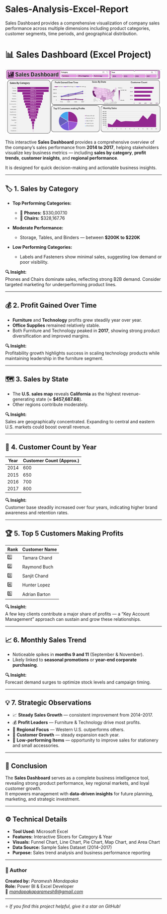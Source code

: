 # Sales-Analysis-Excel-Report
Sales Dashboard provides a comprehensive visualization of company sales performance across multiple dimensions including product categories, customer segments, time periods, and geographical distribution.

# 📊 Sales Dashboard (Excel Project)

![Sales Dashboard](./Sales%20Dashboard%20By%20Excel.PNG)


This interactive **Sales Dashboard** provides a comprehensive overview of the company’s sales performance from **2014 to 2017**, helping stakeholders visualize key business metrics — including **sales by category**, **profit trends**, **customer insights**, and **regional performance**.  

It is designed for quick decision-making and actionable business insights.

---

## 🏷️ 1. Sales by Category

- **Top Performing Categories:**
  - 📱 **Phones:** $330,007.10  
  - 💺 **Chairs:** $328,167.76  

- **Moderate Performance:**
  - Storage, Tables, and Binders — between **$200K to $220K**  

- **Low Performing Categories:**
  - Labels and Fasteners show minimal sales, suggesting low demand or poor visibility.

**🔍 Insight:**  
Phones and Chairs dominate sales, reflecting strong B2B demand. Consider targeted marketing for underperforming product lines.

---

## 💰 2. Profit Gained Over Time

- **Furniture** and **Technology** profits grew steadily year over year.  
- **Office Supplies** remained relatively stable.  
- Both Furniture and Technology peaked in **2017**, showing strong product diversification and improved margins.

**🔍 Insight:**  
Profitability growth highlights success in scaling technology products while maintaining leadership in the furniture segment.

---

## 🗺️ 3. Sales by State

- The **U.S. sales map** reveals **California** as the highest revenue-generating state (≈ **$457,687.68**).  
- Other regions contribute moderately.

**🔍 Insight:**  
Sales are geographically concentrated. Expanding to central and eastern U.S. markets could boost overall revenue.

---

## 👥 4. Customer Count by Year

| Year | Customer Count (Approx.) |
|------|----------------------------|
| 2014 | 600 |
| 2015 | 650 |
| 2016 | 700 |
| 2017 | 800 |

**🔍 Insight:**  
Customer base steadily increased over four years, indicating higher brand awareness and retention rates.

---

## 🏆 5. Top 5 Customers Making Profits

| Rank | Customer Name     |
|------|--------------------|
| 1️⃣ | Tamara Chand       |
| 2️⃣ | Raymond Buch       |
| 3️⃣ | Sanjit Chand       |
| 4️⃣ | Hunter Lopez       |
| 5️⃣ | Adrian Barton      |

**🔍 Insight:**  
A few key clients contribute a major share of profits — a “Key Account Management” approach can sustain and grow these relationships.

---

## 📈 6. Monthly Sales Trend

- Noticeable spikes in **months 9 and 11** (September & November).  
- Likely linked to **seasonal promotions** or **year-end corporate purchasing**.

**🔍 Insight:**  
Forecast demand surges to optimize stock levels and campaign timing.

---

## 💡 7. Strategic Observations

- 📈 **Steady Sales Growth** — consistent improvement from 2014–2017.  
- 💰 **Profit Leaders** — Furniture & Technology drive most profits.  
- 🧭 **Regional Focus** — Western U.S. outperforms others.  
- 👥 **Customer Growth** — steady expansion each year.  
- 🧾 **Low-performing Items** — opportunity to improve sales for stationery and small accessories.

---

## 🧠 Conclusion

The **Sales Dashboard** serves as a complete business intelligence tool, revealing strong product performance, key regional markets, and loyal customer growth.  
It empowers management with **data-driven insights** for future planning, marketing, and strategic investment.

---

## ⚙️ Technical Details

- **Tool Used:** Microsoft Excel  
- **Features:** Interactive Slicers for Category & Year  
- **Visuals:** Funnel Chart, Line Chart, Pie Chart, Map Chart, and Area Chart  
- **Data Source:** Sample Sales Dataset (2014–2017)  
- **Purpose:** Sales trend analysis and business performance reporting

---


### 🏁 Author
**Created by:** *Paramesh Mandapaka*  
**Role:** Power BI & Excel Developer  
📧 *mandapakaparamesh9@gmail.com*

---

⭐ *If you find this project helpful, give it a star on GitHub!*  
